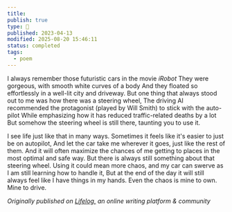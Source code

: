 ```yaml
---
title:
publish: true
type: 🌳
published: 2023-04-13
modified: 2025-08-20 15:46:11
status: completed
tags:
  - poem
---
```

 I always remember those futuristic cars in the movie *iRobot*
They were gorgeous, with smooth white curves of a body
And they floated so effortlessly in a well-lit city and driveway.
But one thing that always stood out to me was how there was a steering wheel,
The driving AI recommended the protagonist (played by Will Smith) to stick with the auto-pilot
While emphasizing how it has reduced traffic-related deaths by a lot
But somehow the steering wheel is still there, taunting you to use it.

I see life just like that in many ways. 
Sometimes it feels like it's easier to just be on autopilot, 
And let the car take me wherever it goes, just like the rest of them.
And it will often maximize the chances of me getting to places in the most optimal and safe way.
But there is always still something about that steering wheel.
Using it could mean more chaos, and my car can swerve as I am still learning how to handle it,
But at the end of the day it will still always feel like I have things in my hands. Even the chaos is mine to own. Mine to drive.

*Originally published on [Lifelog,](https://golifelog.com/) an online writing platform & community*